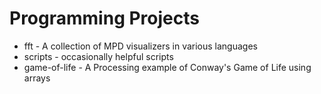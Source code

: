 # Programming Projects

- fft - A collection of MPD visualizers in various languages
- scripts - occasionally helpful scripts
- game-of-life - A Processing example of Conway's Game of Life using arrays

